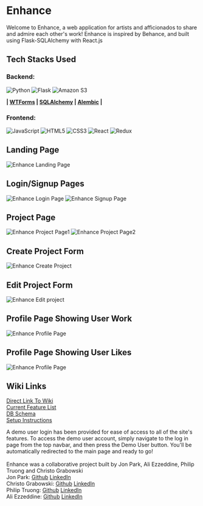 # Enhance

Welcome to Enhance, a web application for artists and afficionados to share and admire each other's work!  Enhance is inspired by Behance, and built using Flask-SQLAlchemy with React.js

## Tech Stacks Used

### Backend:
![Python](https://img.shields.io/badge/python-3670A0?style=for-the-badge&logo=python&logoColor=ffdd54)
![Flask](https://img.shields.io/badge/flask-%23000.svg?style=for-the-badge&logo=flask&logoColor=white)
![Amazon S3](https://img.shields.io/static/v1?style=for-the-badge&message=Amazon+S3&color=569A31&logo=Amazon+S3&logoColor=FFFFFF&label=)

**| [WTForms](https://wtforms.readthedocs.io/en/3.0.x/) | [SQLAlchemy](https://www.sqlalchemy.org/) | [Alembic](https://alembic.sqlalchemy.org/en/latest/) |**

### Frontend:
![JavaScript](https://img.shields.io/badge/javascript-%23323330.svg?style=for-the-badge&logo=javascript&logoColor=%23F7DF1E)
![HTML5](https://img.shields.io/badge/html5-%23E34F26.svg?style=for-the-badge&logo=html5&logoColor=white)
![CSS3](https://img.shields.io/badge/css3-%231572B6.svg?style=for-the-badge&logo=css3&logoColor=white)
![React](https://img.shields.io/badge/react-%2320232a.svg?style=for-the-badge&logo=react&logoColor=%2361DAFB)
![Redux](https://img.shields.io/badge/redux-%23593d88.svg?style=for-the-badge&logo=redux&logoColor=white)

## Landing Page

![Enhance Landing Page](https://user-images.githubusercontent.com/108154848/202875993-7f6589ce-6d4f-4f12-935e-ab4ec66a05eb.png)

## Login/Signup Pages

![Enhance Login Page](https://i.imgur.com/KOLRFF7.png)
![Enhance Signup Page](https://i.imgur.com/avfUQBR.png)

## Project Page

![Enhance Project Page1](https://i.imgur.com/0PeWemw.png)
![Enhance Project Page2](https://i.imgur.com/wViAbZO.png)

## Create Project Form

![Enhance Create Project](https://i.imgur.com/9f8tfxr.png)

## Edit Project Form

![Enhance Edit project](https://i.imgur.com/MsQIe10.png)

## Profile Page Showing User Work

![Enhance Profile Page](https://i.imgur.com/ZQNhaeR.png)

## Profile Page Showing User Likes

![Enhance Profile Page](https://i.imgur.com/Hv7E1kQ.png)

## Wiki Links

[Direct Link To Wiki](https://github.com/alkezz/Behance-GroupProject-2022/wiki)
<br>
[Current Feature List](https://github.com/alkezz/Spotify-GroupProject-2022/wiki/Feature-List)
<br>
[DB Schema](https://github.com/alkezz/Spotify-GroupProject-2022/wiki/DB-Schema)
<br>
[Setup Instructions](https://github.com/alkezz/Behance-GroupProject-2022/wiki/Setup-Instructions)

A demo user login has been provided for ease of access to all of the site's features. To access the demo user account, simply navigate to the log in page from the top navbar, and then press the Demo User button.  You'll be automatically redirected to the main page and ready to go!
<br>
<br>
Enhance was a collaborative project built by Jon Park, Ali Ezzeddine, Philip Truong and Christo Grabowski
<br>
Jon Park: [Github](https://github.com/jonpark13) [LinkedIn](https://www.linkedin.com/in/jon-park-9b23b6142/)
<br>
Christo Grabowski: [Github](https://github.com/ChristoGrab) [LinkedIn](https://www.linkedin.com/in/christo-grabowski-894a82a6/)
<br>
Philip Truong: [Github](https://github.com/Ptruongg) [LinkedIn](https://www.linkedin.com/in/truongphilip408/)
<br>
Ali Ezzeddine: [Github](https://github.com/alkezz) [LinkedIn](https://www.linkedin.com/in/ali-ezzeddine-17b2b6248/)

